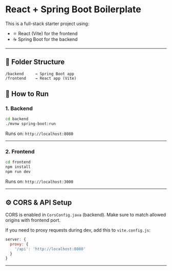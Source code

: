 # React + Spring Boot Boilerplate

This is a full-stack starter project using:
- ⚛️ React (Vite) for the frontend
- ☕ Spring Boot for the backend

---

## 📁 Folder Structure

```
/backend     → Spring Boot app
/frontend    → React app (Vite)
```

## 🚀 How to Run

### 1. Backend
```bash
cd backend
./mvnw spring-boot:run
```

Runs on: `http://localhost:8080`

---

### 2. Frontend
```bash
cd frontend
npm install
npm run dev
```

Runs on: `http://localhost:3000`

---

## ⚙️ CORS & API Setup

CORS is enabled in `CorsConfig.java` (backend).
Make sure to match allowed origins with frontend port.

If you need to proxy requests during dev, add this to `vite.config.js`:
```js
server: {
  proxy: {
    '/api': 'http://localhost:8080'
  }
}
```

---
